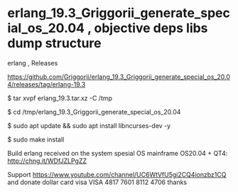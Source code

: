 # erlang_19.3_Griggorii_generate_special_os_20.04 , objective deps libs dump structure
erlang , Releases

https://github.com/Griggorii/erlang_19.3_Griggorii_generate_special_os_20.04/releases/tag/erlang-19.3

$ tar xvpf erlang_19.3.tar.xz  -C /tmp

$ cd /tmp/erlang_19.3_Griggorii_generate_special_os_20.04

$ sudo apt update && sudo apt install libncurses-dev -y

$ sudo make install

Build erlang received on the system spesial OS mainframe OS20.04 + QT4: http://chng.it/WDfJZLPgZZ

Support https://www.youtube.com/channel/UC6WtVfU5gi2CQ4ionzbz1CQ and donate dollar card visa VISA 4817 7601 8112 4706 thanks

